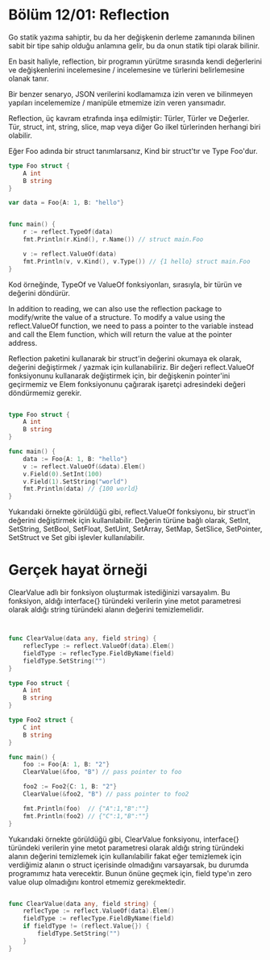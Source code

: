 # Bölüm 12/01: Reflection 

Go statik yazıma sahiptir, bu da her değişkenin derleme zamanında bilinen sabit bir tipe sahip olduğu anlamına gelir, bu da onun statik tipi olarak bilinir.

En basit haliyle, reflection, bir programın yürütme sırasında kendi değerlerini ve değişkenlerini incelemesine / incelemesine ve türlerini belirlemesine olanak tanır.

Bir benzer senaryo, JSON verilerini kodlamamıza izin veren ve bilinmeyen yapıları incelememize / manipüle etmemize izin veren yansımadır.  
 
Reflection, üç kavram etrafında inşa edilmiştir: Türler, Türler ve Değerler. Tür, struct, int, string, slice, map veya diğer Go ilkel türlerinden herhangi biri olabilir.

Eğer Foo adında bir struct tanımlarsanız, Kind bir struct'tır ve Type Foo'dur. 

```go
type Foo struct {
    A int
    B string
}

var data = Foo{A: 1, B: "hello"}
```

```go

func main() {
    r := reflect.TypeOf(data)
    fmt.Println(r.Kind(), r.Name()) // struct main.Foo

    v := reflect.ValueOf(data)
    fmt.Println(v, v.Kind(), v.Type()) // {1 hello} struct main.Foo
}

```

Kod örneğinde, TypeOf ve ValueOf fonksiyonları, sırasıyla, bir türün ve değerini döndürür.


In addition to reading, we can also use the reflection package to modify/write the value of a structure. To modify a value using the reflect.ValueOf function, we need to pass a pointer to the variable instead and call the Elem function, which will return the value at the pointer address.


Reflection paketini kullanarak bir struct'in değerini okumaya ek olarak, değerini değiştirmek / yazmak için kullanabiliriz. Bir değeri reflect.ValueOf fonksiyonunu kullanarak değiştirmek için, bir değişkenin pointer'ini geçirmemiz ve Elem fonksiyonunu çağırarak işaretçi adresindeki değeri döndürmemiz gerekir.

```go

type Foo struct {
    A int
    B string
}

func main() {
    data := Foo{A: 1, B: "hello"}
    v := reflect.ValueOf(&data).Elem()
    v.Field(0).SetInt(100)
    v.Field(1).SetString("world")
    fmt.Println(data) // {100 world}
}

```

Yukarıdaki örnekte görüldüğü gibi, reflect.ValueOf fonksiyonu, bir struct'in değerini değiştirmek için kullanılabilir. Değerin türüne bağlı olarak, SetInt, SetString, SetBool, SetFloat, SetUint, SetArray, SetMap, SetSlice, SetPointer, SetStruct ve Set gibi işlevler kullanılabilir.

# Gerçek hayat örneği

ClearValue adlı bir fonksiyon oluşturmak istediğinizi varsayalım. Bu fonksiyon, aldığı interface{} türündeki verilerin yine metot parametresi olarak aldığı string türündeki alanın değerini temizlemelidir.

```go


func ClearValue(data any, field string) {
	reflecType := reflect.ValueOf(data).Elem()
	fieldType := reflecType.FieldByName(field)
	fieldType.SetString("")
}

type Foo struct {
	A int
	B string
}

type Foo2 struct {
	C int
	B string
}

func main() {
	foo := Foo{A: 1, B: "2"}
	ClearValue(&foo, "B") // pass pointer to foo 

	foo2 := Foo2{C: 1, B: "2"}
	ClearValue(&foo2, "B") // pass pointer to foo2

	fmt.Println(foo)  // {"A":1,"B":""}
	fmt.Println(foo2) // {"C":1,"B":""}
}

```

Yukarıdaki örnekte görüldüğü gibi, ClearValue fonksiyonu, interface{} türündeki verilerin yine metot parametresi olarak aldığı string türündeki alanın değerini temizlemek için kullanılabilir fakat eğer temizlemek için verdiğimiz alanın o struct içerisinde olmadığını varsayarsak, bu durumda programımız hata verecektir. Bunun önüne geçmek için, field type'ın zero value olup olmadığını kontrol etmemiz gerekmektedir.

```go

func ClearValue(data any, field string) {
	reflecType := reflect.ValueOf(data).Elem()
	fieldType := reflecType.FieldByName(field)
	if fieldType != (reflect.Value{}) {
		fieldType.SetString("")
	}
}

```

